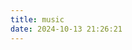 ```yaml
---
title: music
date: 2024-10-13 21:26:21
---
```


<link rel="stylesheet" href="../dist/APlayer.min.css">
<script src="../dist/APlayer.min.js"></script>
<script src="../dist/Meting.min.js"></script>

<script src="../dist/Meting.min.js"></script>
<meting-js
server="netease"
type="playlist"
id="8607556419"
style="color: #2980b9"
class="meting"
volume="0.5"
autoplay="true"
loop="all"
order="list"
preload="auto"
list-folded="true">
</meting-js>
<script>
</script>

